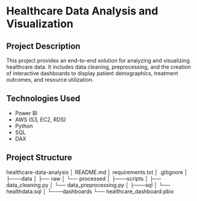 # Healthcare Data Analysis and Visualization

## Project Description
This project provides an end-to-end solution for analyzing and visualizing healthcare data. It includes data cleaning, preprocessing, and the creation of interactive dashboards to display patient demographics, treatment outcomes, and resource utilization.

## Technologies Used
- Power BI
- AWS (S3, EC2, RDS)
- Python
- SQL
- DAX

## Project Structure
healthcare-data-analysis
│ README.md
│ requirements.txt
│ .gitignore
│
├───data
│ ├── raw
│ └── processed
│
├───scripts
│ ├── data_cleaning.py
│ └── data_preprocessing.py
│
├───sql
│ └── healthdata.sql
│
└───dashboards
└── healthcare_dashboard.pbix